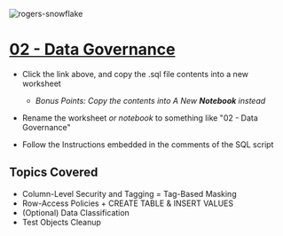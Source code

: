 ![rogers-snowflake](/img/Screenshot%202024-06-07%20at%203.21.17%E2%80%AFPM.png)
# [02 - Data Governance](/02%20-%20Governance.sql)

* Click the link above, and copy the .sql file contents into a new worksheet
  * *Bonus Points: Copy the contents into A New **Notebook** instead*
 
* Rename the worksheet *or notebook* to something like "02 - Data Governance"
* Follow the Instructions embedded in the comments of the SQL script

## Topics Covered
* Column-Level Security and Tagging = Tag-Based Masking
* Row-Access Policies + CREATE TABLE & INSERT VALUES
* (Optional) Data Classification
* Test Objects Cleanup
